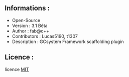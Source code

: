﻿Informations :
-----------

* Open-Source
* Version  : 3.1 Bêta
* Author : fab@c++
* Contributors : Lucas5190, t1307
* Description : GCsystem Framework scaffolding plugin

Licence :
-----------

licence [MIT](http://opensource.org/licenses/MIT)
